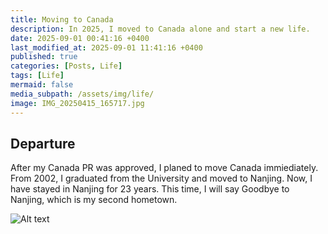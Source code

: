 ```yaml
---
title: Moving to Canada
description: In 2025, I moved to Canada alone and start a new life.
date: 2025-09-01 00:41:16 +0400
last_modified_at: 2025-09-01 11:41:16 +0400
published: true
categories: [Posts, Life]
tags: [Life]
mermaid: false
media_subpath: /assets/img/life/
image: IMG_20250415_165717.jpg
---
```



## Departure
After my Canada PR was approved, I planed to move Canada immiediately. From 2002, I graduated from the University and moved to Nanjing. Now, I have stayed in Nanjing for 23 years. This time, I will say Goodbye to Nanjing, which is my second hometown.

![Alt text](IMG_20250129_121332.jpg)
